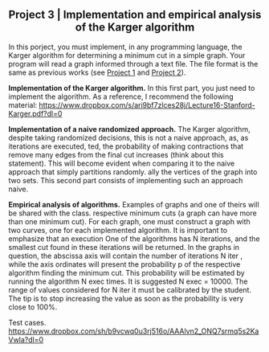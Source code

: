 <h2 align="center">Project 3 | Implementation and empirical analysis of the Karger algorithm</h2>

In this porject, you must implement, in any programming language, the Karger algorithm
for determining a minimum cut in a simple graph. Your program will read a graph
informed through a text file. The file format is the same as previous works (see [Project 1](https://github.com/WeslleyDeziderio/applied-graph-theory) and [Project 2](https://github.com/WeslleyDeziderio/graph-search)).

**Implementation of the Karger algorithm.** In this first part, you just need to implement the algorithm.
As a reference, I recommend the following material:
<https://www.dropbox.com/s/ari9bf7zlces28j/Lecture16-Stanford-Karger.pdf?dl=0>

**Implementation of a naive randomized approach.** The Karger algorithm, despite taking
randomized decisions, this is not a naive approach, as, as iterations are executed,
ted, the probability of making contractions that remove many edges from the final cut increases (think about
this statement). This will become evident when comparing it to the naive approach that simply partitions randomly.
ally the vertices of the graph into two sets. This second part consists of implementing such an approach
naive.

**Empirical analysis of algorithms.** Examples of graphs and one of theirs will be shared with the class.
respective minimum cuts (a graph can have more than one minimum cut). For each graph, one must construct
a graph with two curves, one for each implemented algorithm. It is important to emphasize that an execution
One of the algorithms has N iterations, and the smallest cut found in these iterations will be returned.
In the graphs in question, the abscissa axis will contain the number of iterations N iter , while the axis
ordinates will present the probability p of the respective algorithm finding the minimum cut. This probability will be estimated by running the algorithm N exec times. It is suggested N exec = 10000. The range of values considered
for N iter it must be calibrated by the student. The tip is to stop increasing the value as soon as the probability
is very close to 100%.

Test cases. <https://www.dropbox.com/sh/b9vcwq0u3rj516o/AAAlvn2_ONQ7srmq5s2KaVwla?dl=0>